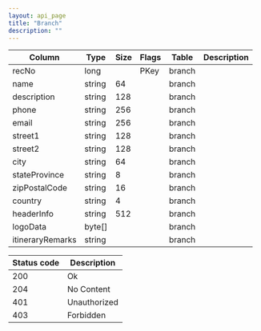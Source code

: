 ```yaml
---
layout: api_page
title: "Branch"
description: ""
---
```




| Column | Type | Size | Flags | Table | Description |
| ------ | ---- | ---- | ----- | ----- | ----------- |
| recNo | long |  | PKey | branch | 
| name | string | 64 |  | branch | 
| description | string | 128 |  | branch | 
| phone | string | 256 |  | branch | 
| email | string | 256 |  | branch | 
| street1 | string | 128 |  | branch | 
| street2 | string | 128 |  | branch | 
| city | string | 64 |  | branch | 
| stateProvince | string | 8 |  | branch | 
| zipPostalCode | string | 16 |  | branch | 
| country | string | 4 |  | branch | 
| headerInfo | string | 512 |  | branch | 
| logoData | byte[] |  |  | branch | 
| itineraryRemarks | string |  |  | branch | 

| Status code | Description |
| ----------- | ----------- |
| 200 | Ok |
| 204 | No Content |
| 401 | Unauthorized |
| 403 | Forbidden |



